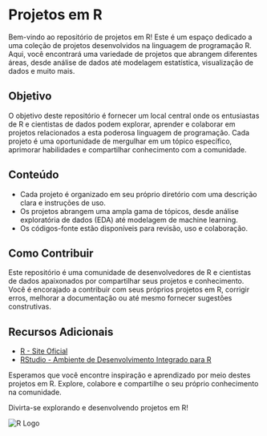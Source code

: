 # Projetos em R

Bem-vindo ao repositório de projetos em R! Este é um espaço dedicado a uma coleção de projetos desenvolvidos na linguagem de programação R. Aqui, você encontrará uma variedade de projetos que abrangem diferentes áreas, desde análise de dados até modelagem estatística, visualização de dados e muito mais.

## Objetivo

O objetivo deste repositório é fornecer um local central onde os entusiastas de R e cientistas de dados podem explorar, aprender e colaborar em projetos relacionados a esta poderosa linguagem de programação. Cada projeto é uma oportunidade de mergulhar em um tópico específico, aprimorar habilidades e compartilhar conhecimento com a comunidade.

## Conteúdo

- Cada projeto é organizado em seu próprio diretório com uma descrição clara e instruções de uso.
- Os projetos abrangem uma ampla gama de tópicos, desde análise exploratória de dados (EDA) até modelagem de machine learning.
- Os códigos-fonte estão disponíveis para revisão, uso e colaboração.

## Como Contribuir

Este repositório é uma comunidade de desenvolvedores de R e cientistas de dados apaixonados por compartilhar seus projetos e conhecimento. Você é encorajado a contribuir com seus próprios projetos em R, corrigir erros, melhorar a documentação ou até mesmo fornecer sugestões construtivas.

## Recursos Adicionais

- [R - Site Oficial](https://www.r-project.org/)
- [RStudio - Ambiente de Desenvolvimento Integrado para R](https://www.rstudio.com/)

Esperamos que você encontre inspiração e aprendizado por meio destes projetos em R. Explore, colabore e compartilhe o seu próprio conhecimento na comunidade.

Divirta-se explorando e desenvolvendo projetos em R!

![R Logo]([link_para_imagem_do_logo_R.png](https://www.r-project.org/Rlogo.png)https://www.r-project.org/Rlogo.png)



